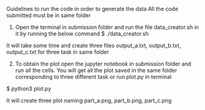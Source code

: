 Guidelines to run the code in order to generate the data
All the code submitted must be in same folder

1. Open the terminal in submission folder and run the file data_creator.sh in it by running the below command
$ ./data_creator.sh

It will take some time and create three files output_a.txt, output_b.txt, output_c.txt for three task in same folder

2. To obtain the plot open the jupyter notebook in submission folder and run all the cells. You will get all
the plot saved in the same folder corresponding to three different task
or run plot.py in terminal 

$ python3 plot.py 

It will create three plot naming part_a.png, part_b.png, part_c.png
